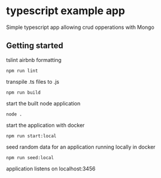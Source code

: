 # typescript example app

Simple typescript app allowing crud opperations with Mongo

## Getting started

tslint airbnb formatting
```
npm run lint
```

transpile .ts files to .js
```
npm run build
```

start the built node application
```
node .
```

start the application with docker
```
npm run start:local
```

seed random data for an application running locally in docker
```
npm run seed:local
```

application listens on localhost:3456
